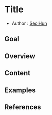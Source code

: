 # Title
- Author : [SeolHun](https://github.com/Seolhun/)

## Goal

## Overview

## Content

## Examples

## References

